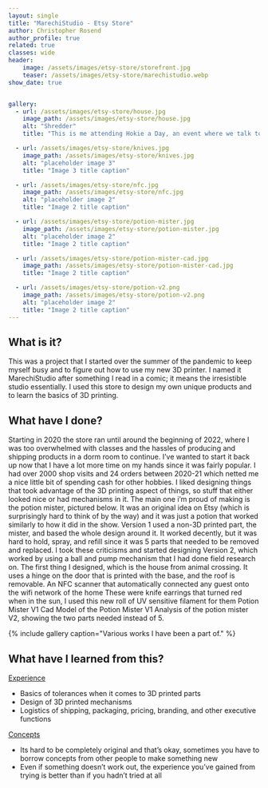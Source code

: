 ```yaml
---
layout: single
title: "MarechiStudio - Etsy Store"
author: Christopher Rosend
author_profile: true
related: true
classes: wide
header: 
    image: /assets/images/etsy-store/storefront.jpg
    teaser: /assets/images/etsy-store/marechistudio.webp
show_date: true 


gallery:
  - url: /assets/images/etsy-store/house.jpg
    image_path: /assets/images/etsy-store/house.jpg
    alt: "Shredder"
    title: "This is me attending Hokie a Day, an event where we talk to grade-schoolers about why they should go to college and the fun stuff we do here"

  - url: /assets/images/etsy-store/knives.jpg
    image_path: /assets/images/etsy-store/knives.jpg
    alt: "placeholder image 3"
    title: "Image 3 title caption"

  - url: /assets/images/etsy-store/nfc.jpg
    image_path: /assets/images/etsy-store/nfc.jpg
    alt: "placeholder image 2"
    title: "Image 2 title caption"

  - url: /assets/images/etsy-store/potion-mister.jpg
    image_path: /assets/images/etsy-store/potion-mister.jpg
    alt: "placeholder image 2"
    title: "Image 2 title caption"

  - url: /assets/images/etsy-store/potion-mister-cad.jpg
    image_path: /assets/images/etsy-store/potion-mister-cad.jpg
    title: "Image 2 title caption"

  - url: /assets/images/etsy-store/potion-v2.png
    image_path: /assets/images/etsy-store/potion-v2.png
    alt: "placeholder image 2"
    title: "Image 2 title caption"
---
```


## What is it?

This was a project that I started over the summer of the pandemic to keep myself busy and to figure out how to use my new 3D printer. I named it MarechiStudio after something I read in a comic; it means the irresistible studio essentially. I used this store to design my own unique products and to learn the basics of 3D printing.

## What have I done?

Starting in 2020 the store ran until around the beginning of 2022, where I was too overwhelmed with classes and the hassles of producing and shipping products in a dorm room to continue. I’ve wanted to start it back up now that I have a lot more time on my hands since it was fairly popular. I had over 2000 shop visits and 24 orders between 2020-21 which netted me a nice little bit of spending cash for other hobbies.
I liked designing things that took advantage of the 3D printing aspect of things, so stuff that either looked nice or had mechanisms in it. The main one i’m proud of making is the potion mister, pictured below. It was an original idea on Etsy (which is surprisingly hard to think of by the way) and it was just a potion that worked similarly to how it did in the show. Version 1 used a non-3D printed part, the mister, and based the whole design around it. It worked decently, but it was hard to hold, spray, and refill since it was 5 parts that needed to be removed and replaced. I took these criticisms and started designing Version 2, which worked by using a ball and pump mechanism that I had done field research on.
The first thing I designed, which is the house from animal crossing. It uses a hinge on the door that is printed with the base, and the roof is removable.
An NFC scanner that automatically connected any guest onto the wifi network of the home
These were knife earrings that turned red when in the sun, I used this new roll of UV sensitive filament for them
Potion Mister V1
Cad Model of the Potion Mister V1
Analysis of the potion mister V2, showing the two parts needed instead of 5.

{% include gallery caption="Various works I have been a part of." %}

## What have I learned from this?

<ins>Experience</ins>

* Basics of tolerances when it comes to 3D printed parts
* Design of 3D printed mechanisms
* Logistics of shipping, packaging, pricing, branding, and other executive functions

<ins>Concepts</ins>

* Its hard to be completely original and that’s okay, sometimes you have to borrow concepts from other people to make something new
* Even if something doesn’t work out, the experience you’ve gained from trying is better than if you hadn’t tried at all
